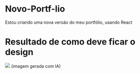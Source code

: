 # Novo-Portf-lio
Estou criando uma nova versão do meu portfólio, usando React


# Resultado de como deve ficar o design
<img src="./imgs/imagem para o portfólio.jpg">
(imagem gerada com IA)